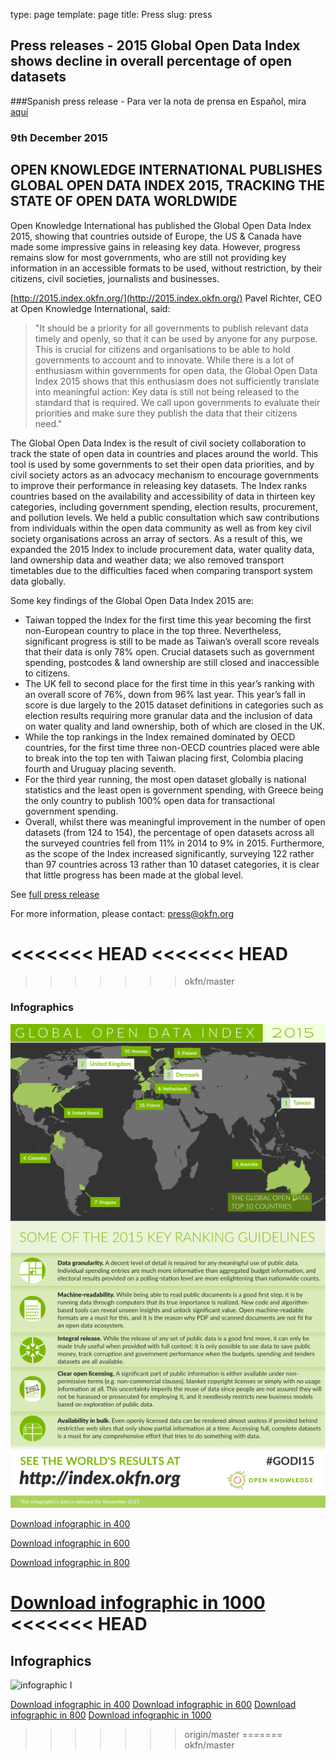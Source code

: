 type: page
template: page
title: Press
slug: press

## Press releases - 2015 Global Open Data Index shows decline in overall percentage of open datasets
###Spanish press release - Para ver la nota de prensa en Español, mira [aquí](https://docs.google.com/document/d/17xhcqZ7fmk48Yb_osuuSZ_gyJXS8HVpzfsynUEVLus4/edit)
### 9th December 2015

## OPEN KNOWLEDGE INTERNATIONAL PUBLISHES GLOBAL OPEN DATA INDEX 2015, TRACKING THE STATE OF OPEN DATA WORLDWIDE

Open Knowledge International has published the Global Open Data Index 2015, showing that countries outside of Europe, the US & Canada have made some impressive gains in releasing key data. However, progress remains slow for most governments, who are still not providing key information in an accessible formats to be used, without restriction, by their citizens, civil societies, journalists and businesses.

[http://2015.index.okfn.org/](http://2015.index.okfn.org/)
Pavel Richter, CEO at Open Knowledge International, said:
> "It should be a priority for all governments to publish relevant data timely and openly, so that it can be used by anyone for any purpose. This is crucial for citizens and organisations to be able to hold governments to account and to innovate. While there is a lot of enthusiasm within governments for open data, the Global Open Data Index 2015 shows that this enthusiasm does not sufficiently translate into meaningful action: Key data is still not being released to the standard that is required. We call upon governments to evaluate their priorities and make sure they publish the data that their citizens need."

The Global Open Data Index is the result of civil society collaboration to track  the state of open data in countries and places around the world. This tool is used by some governments to set their open data priorities, and by civil society actors as an advocacy mechanism to encourage governments to improve their performance in releasing key datasets.
The Index ranks countries based on the availability and accessibility of data in thirteen key categories, including government spending, election results, procurement, and pollution levels. We held a  public consultation which saw contributions from individuals within the open data community as well as from key civil society organisations across an array of sectors. As a result of this, we expanded the 2015 Index to include procurement data, water quality data, land ownership data and weather data; we also removed transport timetables due to the difficulties faced when comparing transport system data  globally.

Some key findings of the Global Open Data Index 2015  are:

* Taiwan topped the Index for the first time this year becoming the first non-European country to place in the top three. Nevertheless, significant progress is still to be made as Taiwan’s overall score reveals that their data is only 78% open. Crucial datasets such as government spending, postcodes & land ownership are still closed and inaccessible to citizens.
* The UK fell to second place for the first time in this year’s ranking with an overall score of 76%, down from 96% last year. This year’s fall in score is due largely to the 2015 dataset definitions in categories such as election results requiring more granular data and the inclusion of data on water quality and land ownership, both of which are closed in the UK.
* While the top rankings in the Index remained dominated by OECD countries, for the first time three non-OECD countries placed were able to break into the top ten with Taiwan placing first, Colombia placing fourth and Uruguay placing seventh.
* For the third year running, the most open dataset globally is national statistics and the least open is government spending, with Greece being the only country to publish 100% open data for transactional government spending.
* Overall, whilst there was meaningful improvement in the number of open datasets (from 124 to 154), the percentage of open datasets across all the surveyed countries fell from 11% in 2014 to 9% in 2015. Furthermore, as the scope of the Index increased significantly, surveying 122 rather than 97 countries  across 13 rather than 10 dataset categories, it is clear that little progress has been made at the global level.

See [full press release](https://docs.google.com/document/d/179W9FYB7ZbU3nNB-kopVuNYtU2x4Ie-zQGlJfDfOKM8/edit#)

For more information, please contact: <a href="mailto:index@okfn.org">press@okfn.org</a>

<<<<<<< HEAD
<<<<<<< HEAD
=======
>>>>>>> okfn/master
### Infographics

![infographic I](/static/images/press/2015/odi-600.png)

[Download infographic in 400](/static/images/press/2015/odi-400.png)

[Download infographic in 600](/static/images/press/2015/odi-600.png)

[Download infographic in 800](/static/images/press/2015/odi-800.png)

[Download infographic in 1000](/static/images/press/2015/odi-1000.png)
<<<<<<< HEAD
=======
## Infographics

![infographic I](src=“/static/images/press/2015/odi-600.png”)

[Download infographic in 400](src=“/static/images/press/2015/odi-400.png”)
[Download infographic in 600](src=“/static/images/press/2015/odi-600.png”)
[Download infographic in 800](src=“/static/images/press/2015/odi-800.png”)
[Download infographic in 1000](src=“/static/images/press/2015/odi-1000.png”)
>>>>>>> origin/master
=======
>>>>>>> okfn/master
